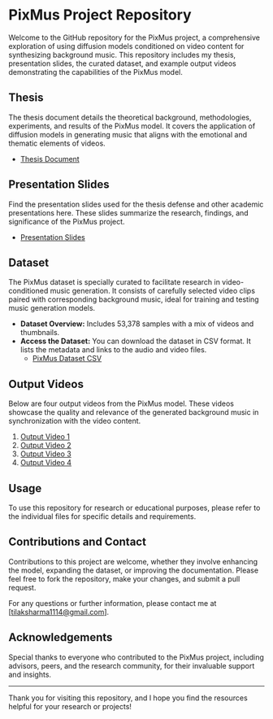# PixMus Project Repository

Welcome to the GitHub repository for the PixMus project, a comprehensive exploration of using diffusion models conditioned on video content for synthesizing background music. This repository includes my thesis, presentation slides, the curated dataset, and example output videos demonstrating the capabilities of the PixMus model.

## Thesis

The thesis document details the theoretical background, methodologies, experiments, and results of the PixMus model. It covers the application of diffusion models in generating music that aligns with the emotional and thematic elements of videos.

- [Thesis Document](link-to-thesis.pdf)

## Presentation Slides

Find the presentation slides used for the thesis defense and other academic presentations here. These slides summarize the research, findings, and significance of the PixMus project.

- [Presentation Slides](link-to-presentation.pdf)

## Dataset

The PixMus dataset is specially curated to facilitate research in video-conditioned music generation. It consists of carefully selected video clips paired with corresponding background music, ideal for training and testing music generation models.

- **Dataset Overview:** Includes 53,378 samples with a mix of videos and thumbnails.
- **Access the Dataset:** You can download the dataset in CSV format. It lists the metadata and links to the audio and video files.
  - [PixMus Dataset CSV](link-to-dataset.csv)

## Output Videos

Below are four output videos from the PixMus model. These videos showcase the quality and relevance of the generated background music in synchronization with the video content.

1. [Output Video 1](link-to-video-1)
2. [Output Video 2](link-to-video-2)
3. [Output Video 3](link-to-video-3)
4. [Output Video 4](link-to-video-4)

## Usage

To use this repository for research or educational purposes, please refer to the individual files for specific details and requirements.

## Contributions and Contact

Contributions to this project are welcome, whether they involve enhancing the model, expanding the dataset, or improving the documentation. Please feel free to fork the repository, make your changes, and submit a pull request.

For any questions or further information, please contact me at [tilaksharma1114@gmail.com].

## Acknowledgements

Special thanks to everyone who contributed to the PixMus project, including advisors, peers, and the research community, for their invaluable support and insights.

---

Thank you for visiting this repository, and I hope you find the resources helpful for your research or projects!
